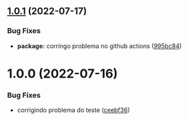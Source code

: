 ## [1.0.1](https://github.com/RicardoTDeveloper/landing-react-project/compare/v1.0.0...v1.0.1) (2022-07-17)


### Bug Fixes

* **package:** corringo problema no github actions ([995bc84](https://github.com/RicardoTDeveloper/landing-react-project/commit/995bc84d282433e307dc8a3bc5975c87dfa7b29e))

# 1.0.0 (2022-07-16)


### Bug Fixes

* corrigindo problema do teste ([ceebf36](https://github.com/RicardoTDeveloper/landing-react-project/commit/ceebf36b19a7dec0fddb715f66fa97328173a035))
